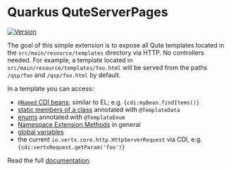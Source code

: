 # Quarkus QuteServerPages

[![Version](https://img.shields.io/maven-central/v/io.quarkiverse.qutepages/quarkus-qutepages?logo=apache-maven&style=flat-square)](https://search.maven.org/artifact/io.quarkiverse.qutepages/quarkus-qutepages)

The goal of this simple extension is to expose all Qute templates located in the `src/main/resource/templates` directory via HTTP. No controllers needed. For example, a template located in `src/main/resource/templates/foo.html` will be served from the paths `/qsp/foo` and `/qsp/foo.html` by default.

In a template you can access:

- [`@Named` CDI beans](https://quarkus.io/guides/qute-reference#injecting-beans-directly-in-templates); similar to EL; e.g. `{cdi:myBean.findItems()}`
- [static members of a class](https://quarkus.io/guides/qute-reference#accessing-static-fields-and-methods) annotated with `@TemplateData`
- [enums](https://quarkus.io/guides/qute-reference#convenient-annotation-for-enums) annotated with `@TemplateEnum`
- [Namespace Extension Methods](https://quarkus.io/guides/qute-reference#namespace_extension_methods) in general
- [global variables](https://quarkus.io/guides/qute-reference#global_variables)
- the current `io.vertx.core.http.HttpServerRequest` via CDI, e.g. `{cdi:vertxRequest.getParam('foo')}`

Read the full [documentation](https://quarkiverse.github.io/quarkiverse-docs/quarkus-quteserverpages/dev/index.html).
